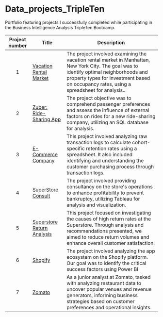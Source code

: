 # Data_projects_TripleTen
Portfolio featuring projects I successfully completed while participating in the Business Intelligence Analysis TripleTen Bootcamp.


| Project number | Title | Description |
| :-----------: | ----------- |----------- |
| 1 |  <a href='https://github.com/Jesuscorrea10/Data_projects_TripleTen/tree/main/Vacation%20Rental%20Market' target=_blank><u>Vacation Rental Market|The project involved examining the vacation rental market in Manhattan, New York City. The goal was to identify optimal neighborhoods and property types for investment based on occupancy rates, using a spreadsheet for analysis.. |
| 2 | <a href='https://github.com/Jesuscorrea10/Data_projects_TripleTen/tree/main/Zuber' target=_blank><u>Zuber: Ride-Sharing App | The project objective was to comprehend passenger preferences and assess the influence of external factors on rides for a new ride-sharing company, utilizing an SQL database for analysis. |
| 3 | <a href='https://github.com/Jesuscorrea10/Data_projects_TripleTen/tree/main/E-Commerce%20Company' target=_blank><u>E-Commerce Company | This project involved analyzing raw transaction logs to calculate cohort-specific retention rates using a spreadsheet. It also included identifying and understanding the customer purchasing process through transaction logs. |
| 4 | <a href='https://github.com/Jesuscorrea10/Data_projects_TripleTen/tree/main/SuperStore%20Consult' target=_blank><u> SuperStore Consult | The project involved providing consultancy on the store's operations to enhance profitability to prevent bankruptcy, utilizing Tableau for analysis and visualization. |
| 5 | <a href='https://github.com/Jesuscorrea10/Data_projects_TripleTen/tree/main/Superstore%20Return%20Analysis' target=_blank><u> Superstore Return Analysis | This project focused on investigating the causes of high return rates at the Superstore. Through analysis and recommendations presented, we aimed to reduce return volumes and enhance overall customer satisfaction.
| 6| <a href='https://github.com/Jesuscorrea10/Data_projects_TripleTen/tree/main/shopify' target=_blank><u> Shopify|  The project involved analyzing the app ecosystem on the Shopify platform. Our goal was to identify the critical success factors using Power BI
|7 | <a href='' target=_blank><u> Zomato| As a junior analyst at Zomato, tasked with analyzing restaurant data to  uncover popular venues and revenue generators, informing business strategies based on customer preferences and operational insights.
